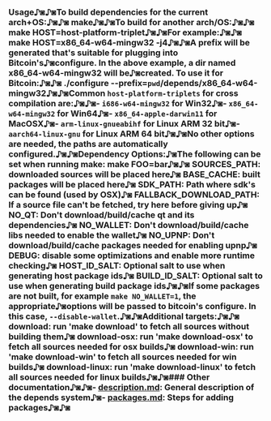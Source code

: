 ### Usage♪◙♪◙To build dependencies for the current arch+OS:♪◙♪◙    make♪◙♪◙To build for another arch/OS:♪◙♪◙    make HOST=host-platform-triplet♪◙♪◙For example:♪◙♪◙    make HOST=x86_64-w64-mingw32 -j4♪◙♪◙A prefix will be generated that's suitable for plugging into Bitcoin's♪◙configure. In the above example, a dir named x86_64-w64-mingw32 will be♪◙created. To use it for Bitcoin:♪◙♪◙    ./configure --prefix=`pwd`/depends/x86_64-w64-mingw32♪◙♪◙Common `host-platform-triplets` for cross compilation are:♪◙♪◙- `i686-w64-mingw32` for Win32♪◙- `x86_64-w64-mingw32` for Win64♪◙- `x86_64-apple-darwin11` for MacOSX♪◙- `arm-linux-gnueabihf` for Linux ARM 32 bit♪◙- `aarch64-linux-gnu` for Linux ARM 64 bit♪◙♪◙No other options are needed, the paths are automatically configured.♪◙♪◙Dependency Options:♪◙The following can be set when running make: make FOO=bar♪◙♪◙    SOURCES_PATH: downloaded sources will be placed here♪◙    BASE_CACHE: built packages will be placed here♪◙    SDK_PATH: Path where sdk's can be found (used by OSX)♪◙    FALLBACK_DOWNLOAD_PATH: If a source file can't be fetched, try here before giving up♪◙    NO_QT: Don't download/build/cache qt and its dependencies♪◙    NO_WALLET: Don't download/build/cache libs needed to enable the wallet♪◙    NO_UPNP: Don't download/build/cache packages needed for enabling upnp♪◙    DEBUG: disable some optimizations and enable more runtime checking♪◙    HOST_ID_SALT: Optional salt to use when generating host package ids♪◙    BUILD_ID_SALT: Optional salt to use when generating build package ids♪◙♪◙If some packages are not built, for example `make NO_WALLET=1`, the appropriate♪◙options will be passed to bitcoin's configure. In this case, `--disable-wallet`.♪◙♪◙Additional targets:♪◙♪◙    download: run 'make download' to fetch all sources without building them♪◙    download-osx: run 'make download-osx' to fetch all sources needed for osx builds♪◙    download-win: run 'make download-win' to fetch all sources needed for win builds♪◙    download-linux: run 'make download-linux' to fetch all sources needed for linux builds♪◙♪◙### Other documentation♪◙♪◙- [description.md](description.md): General description of the depends system♪◙- [packages.md](packages.md): Steps for adding packages♪◙♪◙